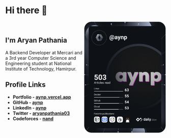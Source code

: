 # Hi there 👋


<!-- <a href="https://app.daily.dev/aynp"><img src="./devcard.png" width="300" alt="Chris Bongers's Dev Card"/></a> -->

<!-- <div align="left"> -->
  <a href="https://app.daily.dev/aynp" target="_blank" style="margin:20px">
    <img
      width="256"
      align="right"
      src="./devcard.png"
    />
  </a>
<!-- </div> -->

## I'm Aryan Pathania

A Backend Developer at Mercari and a 3rd year Computer Science and Engineering student at National Institute of Technology, Hamirpur.

## Profile Links

-   **Portfolio - [aynp.vercel.app](https://aryanpathania.vercel.app)**
-   **GitHub - [aynp](https://github.com/aynp)**
-   **LinkedIn - [aynp](https://www.linkedin.com/in/aynp)**
-   **Twitter - [aryanpathania03](https://twitter.com/aryanpathania03)**
-   **Codeforces - [nand](https://codeforces.com/profile/nand)**

<!--
**aynp/aynp** is a ✨ _special_ ✨ repository because its `README.md` (this file) appears on your GitHub profile.

Here are some ideas to get you started:

- 🔭 I’m currently working on ...
- 🌱 I’m currently learning ...
- 👯 I’m looking to collaborate on ...
- 🤔 I’m looking for help with ...
- 💬 Ask me about ...
- 📫 How to reach me: ...
- 😄 Pronouns: ...
- ⚡ Fun fact: ...
-->
